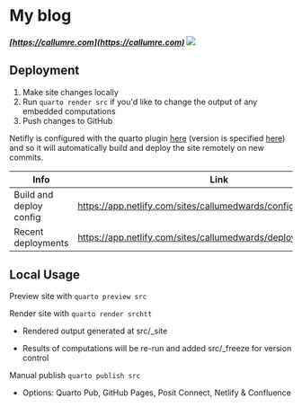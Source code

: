 # My blog

##### [https://callumre.com](https://callumre.com)  ![](https://api.netlify.com/api/v1/badges/4bb0de62-4d8e-49a8-8f24-f4cafe52a70a/deploy-status)

## Deployment

1.  Make site changes locally
2.  Run `quarto render src` if you'd like to change the output of any embedded computations
3.  Push changes to GitHub

Netifly is configured with the quarto plugin [here](netifly.toml) (version is specified [here](package.json#L3)) and so it will automatically build and deploy the site remotely on new commits.

| Info                    | Link                                                              |
|----------------------|--------------------------------------------------|
| Build and deploy config | https://app.netlify.com/sites/callumedwards/configuration/deploys |
| Recent deployments      | https://app.netlify.com/sites/callumedwards/deploys               |

## Local Usage

Preview site with `quarto preview src`

Render site with `quarto render srchtt`

-   Rendered output generated at src/\_site

-   Results of computations will be re-run and added src/\_freeze for version control

Manual publish `quarto publish src`

-   Options: Quarto Pub, GitHub Pages, Posit Connect, Netlify & Confluence  